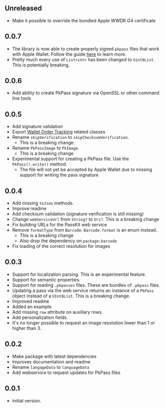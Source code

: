 ## Unreleased

- Make it possible to override the bundled Apple WWDR G4 certificate

## 0.0.7

- The library is now able to create properly signed `pkpass` files that work with Apple Wallet.
  Follow the guide [here](https://github.com/ueman/passkit/blob/master/passkit/SIGNING.md) to learn more.
- Pretty much every use of `List<int>` has been changed to `Uint8List`. This is potentially breaking.

## 0.0.6

- Add ability to create PkPass signature via OpenSSL or other command line tools

## 0.0.5

- Add signature validation
- Export [Wallet Order Tracking](https://developer.apple.com/documentation/walletorders) related classes
- Rename `skipVerification` to `skipChecksumVerification`. 
  - This is a breaking change.
- Rename `PkPassImage` to `PkImage`.
  - This is a breaking change
- Experimental support for creating a PkPass file. Use the `PkPass().write()` method.
  - The file will not yet be accepted by Apple Wallet due to missing support for writing the pass signature 

## 0.0.4

- Add missing `toJson` methods.
- Improve readme
- Add checksum validation (signature verification is still missing)
- Change `webServiceUrl` from `String?` to `Uri?`. This is a breaking change
- Fix building URLs for the PassKit web service
- Remove `formatType` from `Barcode`. `Barcode.format` is an enum instead. 
  - This is a breaking change
  - Also drop the dependency on `package:barcode`
- Fix loading of the correct resolution for images

## 0.0.3

- Support for localization parsing. This is an experimental feature.
- Support for semantic properties.
- Support for reading `.pkpasses` files. These are bundles of `.pkpass` files.
- Updating a pass via the web service returns an instance of a `PkPass` object instead of a `UInt8List`. This is a breaking change.
- Improved readme
- Added an example.
- Add missing `row` attribute on auxiliary rows.
- Add personalization fields.
- It's no longer possible to request an image resolution lower than 1 or higher than 3.

## 0.0.2

- Make package with latest dependencies
- Improves documentation and readme
- Rename `langageData` to `languageData`
- Add webservice to request updates for PkPass files

## 0.0.1

- Initial version.
